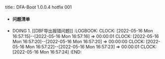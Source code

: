 title:: DFA-Boot 1.0.0.4 hotfix 001

- #### 问题清单
- DOING 1.   [[DBF导出报错问题]]
  :LOGBOOK:
  CLOCK: [2022-05-16 Mon 16:57:15]--[2022-05-16 Mon 16:57:16] =>  00:00:01
  CLOCK: [2022-05-16 Mon 16:57:20]--[2022-05-16 Mon 16:57:20] =>  00:00:00
  CLOCK: [2022-05-16 Mon 16:57:22]--[2022-05-16 Mon 16:57:23] =>  00:00:01
  CLOCK: [2022-05-16 Mon 16:57:24]
  :END: